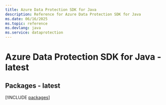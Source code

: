 ```yaml
---
title: Azure Data Protection SDK for Java
description: Reference for Azure Data Protection SDK for Java
ms.date: 06/16/2025
ms.topic: reference
ms.devlang: java
ms.service: dataprotection
---
```

# Azure Data Protection SDK for Java - latest
## Packages - latest
[!INCLUDE [packages](data-protection-index.md)]